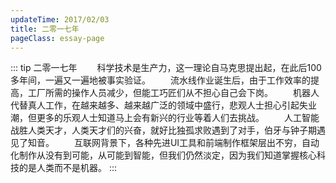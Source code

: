 ```yaml
---
updateTime: 2017/02/03
title: 二零一七年
pageClass: essay-page
---
```


::: tip 二零一七年
　　科学技术是生产力，这一理论自马克思提出起，在此后100多年间，一遍又一遍地被事实验证。
　　流水线作业诞生后，由于工作效率的提高，工厂所需的操作人员减少，但能工巧匠们从不担心自己会下岗。
　　机器人代替真人工作，在越来越多、越来越广泛的领域中盛行，悲观人士担心引起失业潮，但更多的乐观人士知道马上会有新兴的行业等着人们去挑战。
　　人工智能战胜人类天才，人类天才们的兴奋，就好比独孤求败遇到了对手，伯牙与钟子期遇见了知音。
　　互联网背景下，各种先进UI工具和前端制作框架层出不穷，自动化制作从没有到可能，从可能到智能，但我们仍然淡定，因为我们知道掌握核心科技的是人类而不是机器。
:::